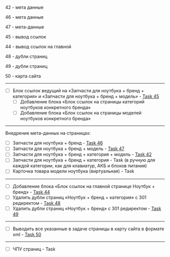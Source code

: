 

42 - мета данные

46 - мета данные

47 - мета-данные

45 - вывод ссылок

44 - вывод ссылок на главной

48 - дубли страниц

49 - дубли страниц

50 - карта сайта

____

- [ ] Блок ссылок ведущий на «Запчасти для ноутбука + бренд + категория» и «Запчасти для ноутбука + бренд + модель» - [Task 45](https://vnoutbuke.myjetbrains.com/youtrack/issue/VNOUTBUKE-45)
  - [ ] Добавление блока «Блок ссылок на страницы категорий ноутбуков конкретного бренда»
  - [ ] Добавление блока «Блок ссылок на страницы моделей ноутбуков конкретного бренда»

____

Внедрение мета-данных на страницах:

- [ ] Запчасти для ноутбука + бренд - [Task 46](https://vnoutbuke.myjetbrains.com/youtrack/issue/VNOUTBUKE-46)
- [ ] Запчасти для ноутбука + бренд + модель - [Task 47](https://vnoutbuke.myjetbrains.com/youtrack/issue/VNOUTBUKE-47)
- [ ] Запчасти для ноутбука + бренд + категория + модель - [Task 42](https://vnoutbuke.myjetbrains.com/youtrack/issue/VNOUTBUKE-42)
- [ ] Запчасти для ноутбука + бренд + категория - Task (в ручную для каждой категории, как для клавиатур, АКБ и блоков питания)
- [ ] Карточка товара модели ноутбука (виртуальная) - Task

____

- [ ] Добавление блока «Блок ссылок на главной странице Ноутбук + бренд» - [Task 44](https://vnoutbuke.myjetbrains.com/youtrack/issue/VNOUTBUKE-44)
- [ ] Удалить дубли страниц «Ноутбук + бренд + категория» с 301 редиректом - [Task 48](https://vnoutbuke.myjetbrains.com/youtrack/issue/VNOUTBUKE-48)
- [ ] Удалить дубли страниц «Ноутбук + бренд» с 301 редиректом - [Task 49](https://vnoutbuke.myjetbrains.com/youtrack/issue/VNOUTBUKE-49)

_____

- [ ] Выводить все указанные в задаче страницы в карту сайта в формате xml - [Task 50](https://vnoutbuke.myjetbrains.com/youtrack/issue/VNOUTBUKE-50)

____

- [ ] ЧПУ страниц - Task

